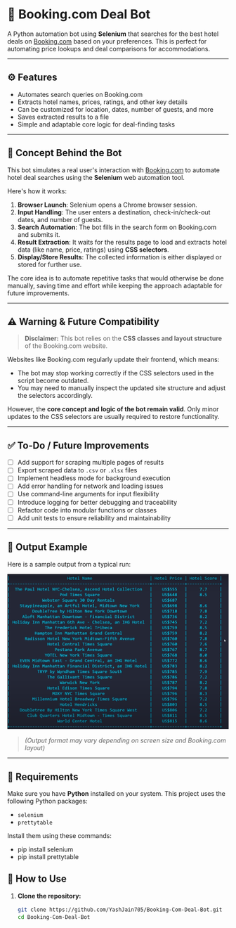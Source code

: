 # 🏨 Booking.com Deal Bot

A Python automation bot using **Selenium** that searches for the best hotel deals on [Booking.com](https://www.booking.com) based on your preferences. This is perfect for automating price lookups and deal comparisons for accommodations.

---

## ⚙️ Features

- Automates search queries on Booking.com  
- Extracts hotel names, prices, ratings, and other key details  
- Can be customized for location, dates, number of guests, and more  
- Saves extracted results to a file  
- Simple and adaptable core logic for deal-finding tasks  

---

## 🧠 Concept Behind the Bot

This bot simulates a real user's interaction with [Booking.com](https://www.booking.com) to automate hotel deal searches using the **Selenium** web automation tool.

Here's how it works:

1. **Browser Launch**: Selenium opens a Chrome browser session.
2. **Input Handling**: The user enters a destination, check-in/check-out dates, and number of guests.
3. **Search Automation**: The bot fills in the search form on Booking.com and submits it.
4. **Result Extraction**: It waits for the results page to load and extracts hotel data (like name, price, ratings) using **CSS selectors**.
5. **Display/Store Results**: The collected information is either displayed or stored for further use.

The core idea is to automate repetitive tasks that would otherwise be done manually, saving time and effort while keeping the approach adaptable for future improvements.

---

## ⚠️ Warning & Future Compatibility

> **Disclaimer:** This bot relies on the **CSS classes and layout structure** of the Booking.com website.

Websites like Booking.com regularly update their frontend, which means:
- The bot may stop working correctly if the CSS selectors used in the script become outdated.
- You may need to manually inspect the updated site structure and adjust the selectors accordingly.

However, the **core concept and logic of the bot remain valid**. Only minor updates to the CSS selectors are usually required to restore functionality.

---

## ✅ To-Do / Future Improvements

- [ ] Add support for scraping multiple pages of results
- [ ] Export scraped data to `.csv` or `.xlsx` files
- [ ] Implement headless mode for background execution
- [ ] Add error handling for network and loading issues
- [ ] Use command-line arguments for input flexibility
- [ ] Introduce logging for better debugging and traceability
- [ ] Refactor code into modular functions or classes
- [ ] Add unit tests to ensure reliability and maintainability

---

## 📸 Output Example

Here is a sample output from a typical run:

![Output Screenshot](output.png)

> *(Output format may vary depending on screen size and Booking.com layout)*

---

## 📄 Requirements

Make sure you have **Python** installed on your system. This project uses the following Python packages:

- `selenium`
- `prettytable`

Install them using these commands:

- pip install selenium
- pip install prettytable

## 🚀 How to Use

1. **Clone the repository:**
   ```bash
   git clone https://github.com/YashJain705/Booking-Com-Deal-Bot.git
   cd Booking-Com-Deal-Bot
